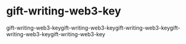 # gift-writing-web3-key
gift-writing-web3-keygift-writing-web3-keygift-writing-web3-keygift-writing-web3-keygift-writing-web3-key
